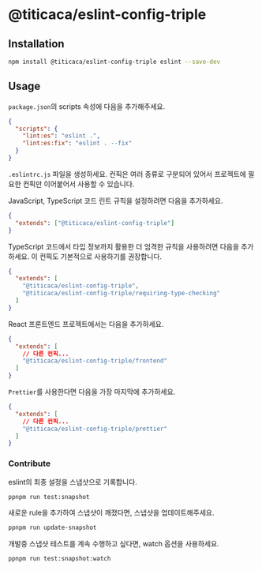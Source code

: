 # @titicaca/eslint-config-triple

## Installation

```bash
npm install @titicaca/eslint-config-triple eslint --save-dev
```

## Usage

`package.json`의 scripts 속성에 다음을 추가해주세요.

```json
{
  "scripts": {
    "lint:es": "eslint .",
    "lint:es:fix": "eslint . --fix"
  }
}
```

`.eslintrc.js` 파일을 생성하세요. 컨픽은 여러 종류로 구분되어 있어서 프로젝트에 필요한 컨픽만 이어붙어서 사용할 수 있습니다.

JavaScript, TypeScript 코드 린트 규칙을 설정하려면 다음을 추가하세요.

```json
{
  "extends": ["@titicaca/eslint-config-triple"]
}
```

TypeScript 코드에서 타입 정보까지 활용한 더 엄격한 규칙을 사용하려면 다음을 추가하세요. 이 컨픽도 기본적으로 사용하기를 권장합니다.

```json
{
  "extends": [
    "@titicaca/eslint-config-triple",
    "@titicaca/eslint-config-triple/requiring-type-checking"
  ]
}
```

React 프론트엔드 프로젝트에서는 다음을 추가하세요.

```json
{
  "extends": [
    // 다른 컨픽...
    "@titicaca/eslint-config-triple/frontend"
  ]
}
```

`Prettier`를 사용한다면 다음을 가장 마지막에 추가하세요.

```json
{
  "extends": [
    // 다른 컨픽...
    "@titicaca/eslint-config-triple/prettier"
  ]
}
```

### Contribute

eslint의 최종 설정을 스냅샷으로 기록합니다.

```bash
ppnpm run test:snapshot
```

새로운 rule을 추가하여 스냅샷이 깨졌다면, 스냅샷을 업데이트해주세요.

```bash
ppnpm run update-snapshot
```

개발중 스냅샷 테스트를 계속 수행하고 싶다면, watch 옵션을 사용하세요.

```bash
ppnpm run test:snapshot:watch
```
